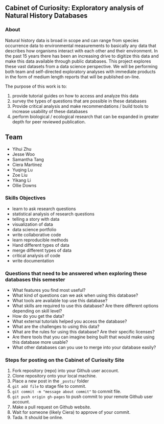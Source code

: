 ## Cabinet of Curiosity: Exploratory analysis of Natural History Databases

### About

Natural history data is broad in scope and can range from species occurrence data to environmental measurements to basically any data that describes how organisms interact with each other and their environment.  In the past 15 years there has been an increasing drive to digitize this data and make this data available through public databases.  This project explores these vast datasets from a data science perspective. We will be performing both team and self-directed exploratory analyses with immediate products in the form of medium length reports that will be published on-line.  

The purpose of this work is to:

1. provide tutorial guides on how to access and analyze this data 
2. survey the types of questions that are possible in these databases 
3. Provide critical analysis and make recommendations / build tools to increase usability of these databases 
4. perform biological / ecological research that can be expanded in greater depth for peer reviewed publication.  

## Team 

- Yihui Zhu
- Jesse Woo
- Samantha Tang
- Ciera Martinez
- Yuqing Lu
- Zoe Liu
- Yikang Li
- Ollie Downs

### Skills Objectives 

- learn to ask research questions
- statistical analysis of research questions
- telling a story with data
- visualization of data
- data science portfolio
- write collaborative code
- learn reproducible methods
- Hand different types of data
- merge different types of data
- critical analysis of code
- write documentation

### Questions that need to be answered when exploring these databases this semester

- What features you find most useful?
- What kind of questions can we ask when using this database?
- What tools are available top use this database?
- What skills are required to use this database? Are there different options depending on skill level?
- How do you get the data?
- What external tutorials helped you access the database?
- What are the challenges to using this data?
- What are the rules for using this database? Are their specific licenses?
- Are there tools that you can imagine being built that would make using this database more usable?
- What other databases can you use to merge into your database easily?

### Steps for posting on the Cabinet of Curiosity Site

1. Fork repository (repo) into your Github user account.
2. Clone repository onto your local machine. 
3. Place a new post in the `_posts/` folder
4. `git add file` to stage file to commit.
5. `git commit -m "message about commit"` to commit file.
6. `git push origin gh-pages` to push commit to your remote Github user account.
7. Make a pull request on Github website.
8. Wait for someone (likely Ciera) to approve of your commit. 
9. Tada.  It should be online.
